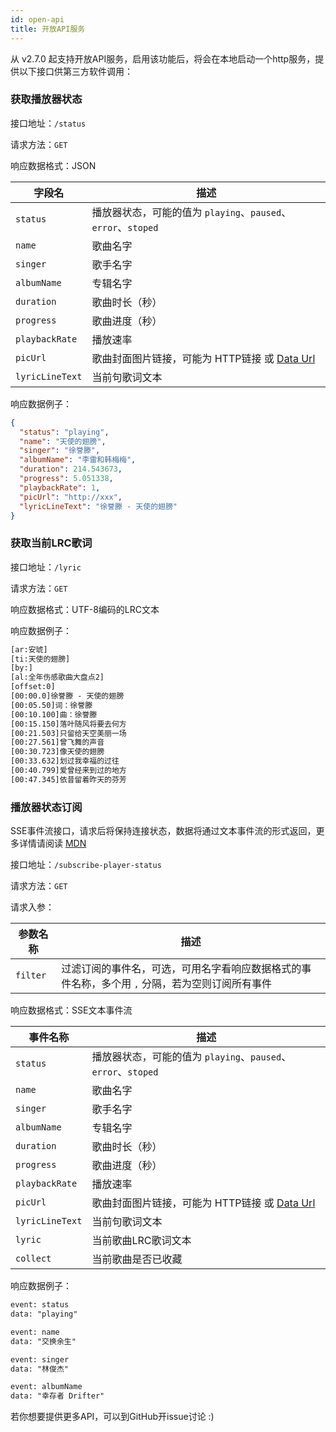 ```yaml
---
id: open-api
title: 开放API服务
---
```


从 v2.7.0 起支持开放API服务，启用该功能后，将会在本地启动一个http服务，提供以下接口供第三方软件调用：

### 获取播放器状态

接口地址：`/status`

请求方法：`GET`

响应数据格式：JSON

| 字段名 | 描述 |
| --- | ---  |
| `status` | 播放器状态，可能的值为 `playing`、`paused`、`error`、`stoped` |
| `name` | 歌曲名字 |
| `singer` | 歌手名字 |
| `albumName` | 专辑名字 |
| `duration` | 歌曲时长（秒） |
| `progress` | 歌曲进度（秒） |
| `playbackRate` | 播放速率 |
| `picUrl` | 歌曲封面图片链接，可能为 HTTP链接 或 [Data Url](https://developer.mozilla.org/en-US/docs/Web/HTTP/Basics_of_HTTP/Data_URLs) |
| `lyricLineText` | 当前句歌词文本 |

响应数据例子：

```json
{
  "status": "playing",
  "name": "天使的翅膀",
  "singer": "徐誉滕",
  "albumName": "李雷和韩梅梅",
  "duration": 214.543673,
  "progress": 5.051338,
  "playbackRate": 1,
  "picUrl": "http://xxx",
  "lyricLineText": "徐誉滕 - 天使的翅膀"
}

```

### 获取当前LRC歌词

接口地址：`/lyric`

请求方法：`GET`

响应数据格式：UTF-8编码的LRC文本

响应数据例子：

```txt
[ar:安琥]
[ti:天使的翅膀]
[by:]
[al:全年伤感歌曲大盘点2]
[offset:0]
[00:00.0]徐誉滕 - 天使的翅膀
[00:05.50]词：徐誉滕
[00:10.100]曲：徐誉滕
[00:15.150]落叶随风将要去何方
[00:21.503]只留给天空美丽一场
[00:27.561]曾飞舞的声音
[00:30.723]像天使的翅膀
[00:33.632]划过我幸福的过往
[00:40.799]爱曾经来到过的地方
[00:47.345]依昔留着昨天的芬芳
```

### 播放器状态订阅

SSE事件流接口，请求后将保持连接状态，数据将通过文本事件流的形式返回，更多详情请阅读 [MDN](https://developer.mozilla.org/en-US/docs/Web/API/Server-sent_events)

接口地址：`/subscribe-player-status`

请求方法：`GET`

请求入参：

| 参数名称 | 描述 |
| --- | ---  |
| `filter` | 过滤订阅的事件名，可选，可用名字看响应数据格式的事件名称，多个用 `,` 分隔，若为空则订阅所有事件 |

响应数据格式：SSE文本事件流

| 事件名称 | 描述 |
| --- | ---  |
| `status` | 播放器状态，可能的值为 `playing`、`paused`、`error`、`stoped` |
| `name` | 歌曲名字 |
| `singer` | 歌手名字 |
| `albumName` | 专辑名字 |
| `duration` | 歌曲时长（秒） |
| `progress` | 歌曲进度（秒） |
| `playbackRate` | 播放速率 |
| `picUrl` | 歌曲封面图片链接，可能为 HTTP链接 或 [Data Url](https://developer.mozilla.org/en-US/docs/Web/HTTP/Basics_of_HTTP/Data_URLs) |
| `lyricLineText` | 当前句歌词文本 |
| `lyric` | 当前歌曲LRC歌词文本 |
| `collect` | 当前歌曲是否已收藏 |

响应数据例子：

```txt
event: status
data: "playing"

event: name
data: "交换余生"

event: singer
data: "林俊杰"

event: albumName
data: "幸存者 Drifter"

```

若你想要提供更多API，可以到GitHub开issue讨论 :)
